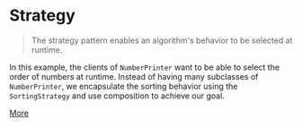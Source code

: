 # Strategy 
> The strategy pattern enables an algorithm's behavior to be selected at runtime.

In this example, the clients of `NumberPrinter` want to be able to select the order of numbers at runtime. Instead of having many subclasses of `NumberPrinter`, we encapsulate the sorting behavior using the `SortingStrategy` and use composition to achieve our goal.

[More](https://en.wikipedia.org/wiki/Strategy_pattern)